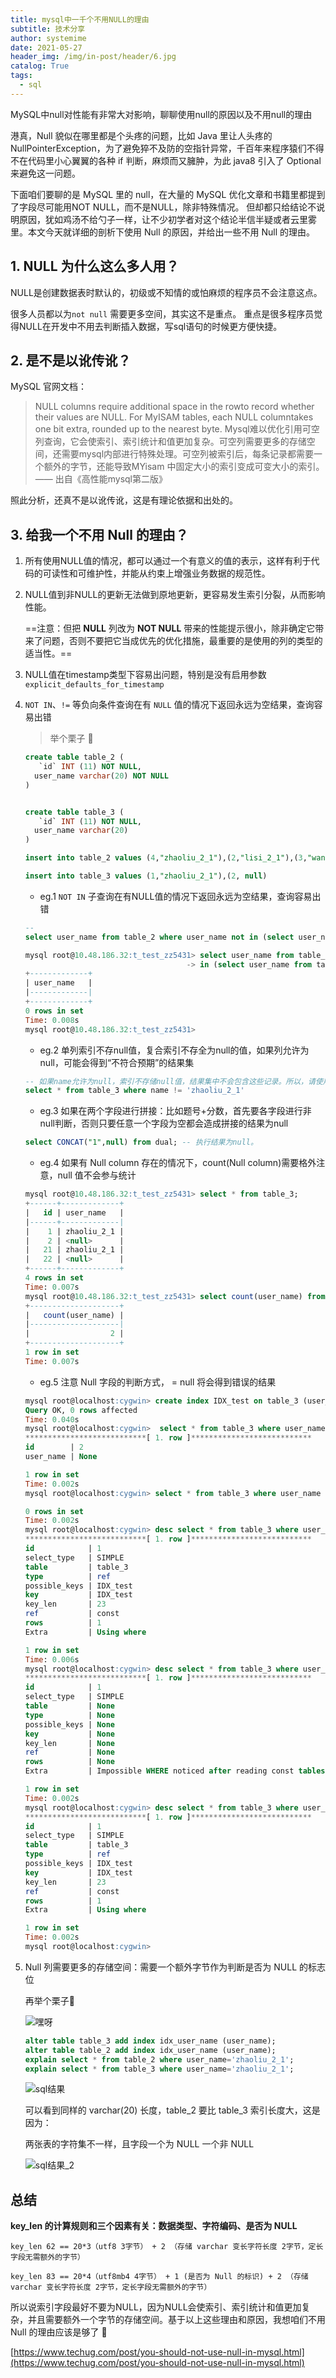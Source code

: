 ```yaml
---
title: mysql中一千个不用NULL的理由
subtitle: 技术分享
author: systemime
date: 2021-05-27
header_img: /img/in-post/header/6.jpg
catalog: True
tags:
  - sql
---
```


MySQL中null对性能有非常大对影响，聊聊使用null的原因以及不用null的理由

<!-- more -->

港真，Null 貌似在哪里都是个头疼的问题，比如 Java 里让人头疼的 NullPointerException，为了避免猝不及防的空指针异常，千百年来程序猿们不得不在代码里小心翼翼的各种 if 判断，麻烦而又臃肿，为此 java8 引入了 Optional 来避免这一问题。

下面咱们要聊的是 MySQL 里的 null，在大量的 MySQL 优化文章和书籍里都提到了字段尽可能用NOT NULL，而不是NULL，除非特殊情况。
但却都只给结论不说明原因，犹如鸡汤不给勺子一样，让不少初学者对这个结论半信半疑或者云里雾里。本文今天就详细的剖析下使用 Null 的原因，并给出一些不用 Null 的理由。

## 1. NULL 为什么这么多人用？
NULL是创建数据表时默认的，初级或不知情的或怕麻烦的程序员不会注意这点。

很多人员都以为`not null` 需要更多空间，其实这不是重点。
重点是很多程序员觉得NULL在开发中不用去判断插入数据，写sql语句的时候更方便快捷。

## 2. 是不是以讹传讹？

MySQL 官网文档：

> NULL columns require additional space in the rowto record whether their values are NULL. For MyISAM tables, each NULL columntakes one bit extra, rounded up to the nearest byte.
> Mysql难以优化引用可空列查询，它会使索引、索引统计和值更加复杂。可空列需要更多的存储空间，还需要mysql内部进行特殊处理。可空列被索引后，每条记录都需要一个额外的字节，还能导致MYisam 中固定大小的索引变成可变大小的索引。
>   —— 出自《高性能mysql第二版》

照此分析，还真不是以讹传讹，这是有理论依据和出处的。

## 3. 给我一个不用 Null 的理由？

1. 所有使用NULL值的情况，都可以通过一个有意义的值的表示，这样有利于代码的可读性和可维护性，并能从约束上增强业务数据的规范性。
2. NULL值到非NULL的更新无法做到原地更新，更容易发生索引分裂，从而影响性能。
   
   ==注意：但把 **NULL** 列改为 **NOT NULL** 带来的性能提示很小，除非确定它带来了问题，否则不要把它当成优先的优化措施，最重要的是使用的列的类型的适当性。==

3. NULL值在timestamp类型下容易出问题，特别是没有启用参数 `explicit_defaults_for_timestamp`
4. `NOT IN`、`!=` 等负向条件查询在有 `NULL` 值的情况下返回永远为空结果，查询容易出错 
   
    > 举个栗子 🌰
  
    ```sql
    create table table_2 (
       `id` INT (11) NOT NULL,
      user_name varchar(20) NOT NULL
    )
    
    
    create table table_3 (
       `id` INT (11) NOT NULL,
      user_name varchar(20)
    )
    
    insert into table_2 values (4,"zhaoliu_2_1"),(2,"lisi_2_1"),(3,"wangmazi_2_1"),(1,"zhangsan_2"),(2,"lisi_2_2"),(4,"zhaoliu_2_2"),(3,"wangmazi_2_2")
    
    insert into table_3 values (1,"zhaoliu_2_1"),(2, null)
    ```
    
    - eg.1 `NOT IN` 子查询在有NULL值的情况下返回永远为空结果，查询容易出错
    
    ```sql
    -- 
    select user_name from table_2 where user_name not in (select user_name from table_3 where id!=1)
    
    mysql root@10.48.186.32:t_test_zz5431> select user_name from table_2 where user_name not
                                        -> in (select user_name from table_3 where id!=1);
    +-------------+
    | user_name   |
    |-------------|
    +-------------+
    0 rows in set
    Time: 0.008s
    mysql root@10.48.186.32:t_test_zz5431>
    ```
    
    - eg.2 单列索引不存null值，复合索引不存全为null的值，如果列允许为null，可能会得到“不符合预期”的结果集
    
    ```sql
    -- 如果name允许为null，索引不存储null值，结果集中不会包含这些记录。所以，请使用not null约束以及默认值。
    select * from table_3 where name != 'zhaoliu_2_1'
    ```
    
    - eg.3 如果在两个字段进行拼接：比如题号+分数，首先要各字段进行非null判断，否则只要任意一个字段为空都会造成拼接的结果为null
    
    ```sql
    select CONCAT("1",null) from dual; -- 执行结果为null。
    ```
    
    - eg.4 如果有 Null column 存在的情况下，count(Null column)需要格外注意，null 值不会参与统计
    
    ```sql
    mysql root@10.48.186.32:t_test_zz5431> select * from table_3;
    +------+-------------+
    |   id | user_name   |
    |------+-------------|
    |    1 | zhaoliu_2_1 |
    |    2 | <null>      |
    |   21 | zhaoliu_2_1 |
    |   22 | <null>      |
    +------+-------------+
    4 rows in set
    Time: 0.007s
    mysql root@10.48.186.32:t_test_zz5431> select count(user_name) from table_3;
    +--------------------+
    |   count(user_name) |
    |--------------------|
    |                  2 |
    +--------------------+
    1 row in set
    Time: 0.007s
    ```
    
    - eg.5 注意 Null 字段的判断方式， = null 将会得到错误的结果
    
    ```sql
    mysql root@localhost:cygwin> create index IDX_test on table_3 (user_name);
    Query OK, 0 rows affected
    Time: 0.040s
    mysql root@localhost:cygwin>  select * from table_3 where user_name is null\G
    ***************************[ 1. row ]***************************
    id        | 2
    user_name | None
    
    1 row in set
    Time: 0.002s
    mysql root@localhost:cygwin> select * from table_3 where user_name = null\G
    
    0 rows in set
    Time: 0.002s
    mysql root@localhost:cygwin> desc select * from table_3 where user_name = 'zhaoliu_2_1'\G
    ***************************[ 1. row ]***************************
    id            | 1
    select_type   | SIMPLE
    table         | table_3
    type          | ref
    possible_keys | IDX_test
    key           | IDX_test
    key_len       | 23
    ref           | const
    rows          | 1
    Extra         | Using where
    
    1 row in set
    Time: 0.006s
    mysql root@localhost:cygwin> desc select * from table_3 where user_name = null\G
    ***************************[ 1. row ]***************************
    id            | 1
    select_type   | SIMPLE
    table         | None
    type          | None
    possible_keys | None
    key           | None
    key_len       | None
    ref           | None
    rows          | None
    Extra         | Impossible WHERE noticed after reading const tables
    
    1 row in set
    Time: 0.002s
    mysql root@localhost:cygwin> desc select * from table_3 where user_name is null\G
    ***************************[ 1. row ]***************************
    id            | 1
    select_type   | SIMPLE
    table         | table_3
    type          | ref
    possible_keys | IDX_test
    key           | IDX_test
    key_len       | 23
    ref           | const
    rows          | 1
    Extra         | Using where
    
    1 row in set
    Time: 0.002s
    mysql root@localhost:cygwin>
    ```

5. Null 列需要更多的存储空间：需要一个额外字节作为判断是否为 NULL 的标志位

    再举个栗子🌰

    ![嘿呀](/img/in-post/2021-05-27-1397743424806981632/img.png)
   
    ```sql
    alter table table_3 add index idx_user_name (user_name);
    alter table table_2 add index idx_user_name (user_name);
    explain select * from table_2 where user_name='zhaoliu_2_1';
    explain select * from table_3 where user_name='zhaoliu_2_1';
    ```

    ![sql结果](/img/in-post/2021-05-27-1397743424806981632/img_1.png)

    可以看到同样的 varchar(20) 长度，table_2 要比 table_3 索引长度大，这是因为：

    两张表的字符集不一样，且字段一个为 NULL 一个非 NULL

    ![sql结果_2](/img/in-post/2021-05-27-1397743424806981632/img_1.png)


## 总结

**key_len 的计算规则和三个因素有关：数据类型、字符编码、是否为 NULL**

```
key_len 62 == 20*3（utf8 3字节） + 2 （存储 varchar 变长字符长度 2字节，定长字段无需额外的字节）
    
key_len 83 == 20*4（utf8mb4 4字节） + 1 (是否为 Null 的标识) + 2 （存储 varchar 变长字符长度 2字节，定长字段无需额外的字节）
```

所以说索引字段最好不要为NULL，因为NULL会使索引、索引统计和值更加复杂，并且需要额外一个字节的存储空间。基于以上这些理由和原因，我想咱们不用 Null 的理由应该是够了 🙂


[https://www.techug.com/post/you-should-not-use-null-in-mysql.html](https://www.techug.com/post/you-should-not-use-null-in-mysql.html)

